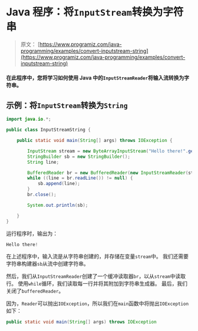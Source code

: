 # Java 程序：将`InputStream`转换为字符串

> 原文： [https://www.programiz.com/java-programming/examples/convert-inputstream-string](https://www.programiz.com/java-programming/examples/convert-inputstream-string)

#### 在此程序中，您将学习如何使用 Java 中的`InputStreamReader`将输入流转换为字符串。

## 示例：将`InputStream`转换为`String`

```java
import java.io.*;

public class InputStreamString {

    public static void main(String[] args) throws IOException {

        InputStream stream = new ByteArrayInputStream("Hello there!".getBytes());
        StringBuilder sb = new StringBuilder();
        String line;

        BufferedReader br = new BufferedReader(new InputStreamReader(stream));
        while ((line = br.readLine()) != null) {
            sb.append(line);
        }
        br.close();

        System.out.println(sb);

    }
}
```

运行程序时，输出为：

```java
Hello there!
```

在上述程序中，输入流是从字符串创建的，并存储在变量`stream`中。 我们还需要字符串构建器`sb`从流中创建字符串。

然后，我们从`InputStreamReader`创建了一个缓冲读取器`br`，以从`stream`中读取行。 使用`while`循环，我们读取每一行并将其附加到字符串生成器。 最后，我们关闭了`bufferedReader`。

因为，`Reader`可以抛出`IOException`，所以我们在`main`函数中将抛出`IOException`如下：

```java
public static void main(String[] args) throws IOException
```